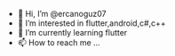 - 👋 Hi, I’m @ercanoguz07
- 👀 I’m interested in flutter,android,c#,c++
- 🌱 I’m currently learning flutter
- 📫 How to reach me ...


<!---
ercanoguz07/ercanoguz07 is a ✨ special ✨ repository because its `README.md` (this file) appears on your GitHub profile.
You can click the Preview link to take a look at your changes.
--->
